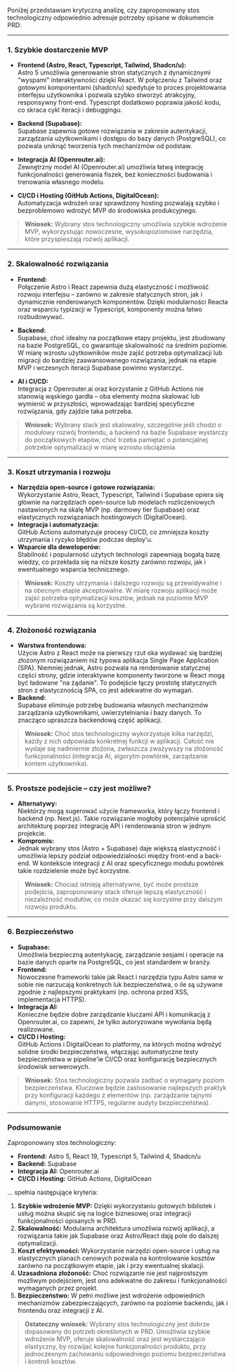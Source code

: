 Poniżej przedstawiam krytyczną analizę, czy zaproponowany stos technologiczny odpowiednio adresuje potrzeby opisane w dokumencie PRD:

---

### 1. Szybkie dostarczenie MVP

- **Frontend (Astro, React, Typescript, Tailwind, Shadcn/u):**  
  Astro 5 umożliwia generowanie stron statycznych z dynamicznymi "wyspami" interaktywności dzięki React. W połączeniu z Tailwind oraz gotowymi komponentami (shadcn/u) spedytuje to proces projektowania interfejsu użytkownika i pozwala szybko stworzyć atrakcyjny, responsywny front-end. Typescript dodatkowo poprawia jakość kodu, co skraca cykl iteracji i debuggingu.

- **Backend (Supabase):**  
  Supabase zapewnia gotowe rozwiązania w zakresie autentykacji, zarządzania użytkownikami i dostępu do bazy danych (PostgreSQL), co pozwala uniknąć tworzenia tych mechanizmów od podstaw.

- **Integracja AI (Openrouter.ai):**  
  Zewnętrzny model AI (Openrouter.ai) umożliwia łatwą integrację funkcjonalności generowania fiszek, bez konieczności budowania i trenowania własnego modelu.

- **CI/CD i Hosting (GitHub Actions, DigitalOcean):**  
  Automatyzacja wdrożeń oraz sprawdzony hosting pozwalają szybko i bezproblemowo wdrożyć MVP do środowiska produkcyjnego.

> **Wniosek:** Wybrany stos technologiczny umożliwia szybkie wdrożenie MVP, wykorzystując nowoczesne, wysokopoziomowe narzędzia, które przyspieszają rozwój aplikacji.

---

### 2. Skalowalność rozwiązania

- **Frontend:**  
  Połączenie Astro i React zapewnia dużą elastyczność i możliwość rozwoju interfejsu – zarówno w zakresie statycznych stron, jak i dynamicznie renderowanych komponentów. Dzięki modularności Reacta oraz wsparciu typizacji w Typescript, komponenty można łatwo rozbudowywać.

- **Backend:**  
  Supabase, choć idealny na początkowe etapy projektu, jest zbudowany na bazie PostgreSQL, co gwarantuje skalowalność na średnim poziomie. W miarę wzrostu użytkowników może zajść potrzeba optymalizacji lub migracji do bardziej zaawansowanego rozwiązania, jednak na etapie MVP i wczesnych iteracji Supabase powinno wystarczyć.

- **AI i CI/CD:**  
  Integracja z Openrouter.ai oraz korzystanie z GitHub Actions nie stanowią wąskiego gardła – oba elementy można skalować lub wymienić w przyszłości, wprowadzając bardziej specyficzne rozwiązania, gdy zajdzie taka potrzeba.

> **Wniosek:** Wybrany stack jest skalowalny, szczególnie jeśli chodzi o modułowy rozwój frontendu, a backend na bazie Supabase wystarczy do początkowych etapów, choć trzeba pamiętać o potencjalnej potrzebie optymalizacji w miarę wzrostu obciążenia.

---

### 3. Koszt utrzymania i rozwoju

- **Narzędzia open-source i gotowe rozwiązania:**  
  Wykorzystanie Astro, React, Typescript, Tailwind i Supabase opiera się głównie na narzędziach open-source lub modelach rozliczeniowych nastawionych na skalę MVP (np. darmowy tier Supabase) oraz elastycznych rozwiązaniach hostingowych (DigitalOcean).  
- **Integracja i automatyzacja:**  
  GitHub Actions automatyzuje procesy CI/CD, co zmniejsza koszty utrzymania i ryzyko błędów podczas deploy'u.  
- **Wsparcie dla deweloperów:**  
  Stabilność i popularność użytych technologii zapewniają bogatą bazę wiedzy, co przekłada się na niższe koszty zarówno rozwoju, jak i ewentualnego wsparcia technicznego.

> **Wniosek:** Koszty utrzymania i dalszego rozwoju są przewidywalne i na obecnym etapie akceptowalne. W miarę rozwoju aplikacji może zajść potrzeba optymalizacji kosztów, jednak na poziomie MVP wybrane rozwiązania są korzystne.

---

### 4. Złożoność rozwiązania

- **Warstwa frontendowa:**  
  Użycie Astro z React może na pierwszy rzut oka wydawać się bardziej złożonym rozwiązaniem niż typowa aplikacja Single Page Application (SPA). Niemniej jednak, Astro pozwala na renderowanie statycznej części strony, gdzie interaktywne komponenty tworzone w React mogą być ładowane "na żądanie". To podejście łączy prostotę statycznych stron z elastycznością SPA, co jest adekwatne do wymagań.
- **Backend:**  
  Supabase eliminuje potrzebę budowania własnych mechanizmów zarządzania użytkownikami, uwierzytelniania i bazy danych. To znacząco upraszcza backendową część aplikacji.

> **Wniosek:** Choć stos technologiczny wykorzystuje kilka narzędzi, każdy z nich odpowiada konkretnej funkcji w aplikacji. Całość nie wydaje się nadmiernie złożona, zwłaszcza zważywszy na złożoność funkcjonalności (integracja AI, algorytm powtórek, zarządzanie kontem użytkownika).

---

### 5. Prostsze podejście – czy jest możliwe?

- **Alternatywy:**  
  Niektórzy mogą sugerować użycie frameworka, który łączy frontend i backend (np. Next.js). Takie rozwiązanie mogłoby potencjalnie uprościć architekturę poprzez integrację API i renderowania stron w jednym projekcie.  
- **Kompromis:**  
  Jednak wybrany stos (Astro + Supabase) daje większą elastyczność i umożliwia lepszy podział odpowiedzialności między front-end a back-end. W kontekście integracji z AI oraz specyficznego modułu powtórek takie rozdzielenie może być korzystne.

> **Wniosek:** Chociaż istnieją alternatywne, być może prostsze podejścia, zaproponowany stack oferuje lepszą elastyczność i niezależność modułów, co może okazać się korzystne przy dalszym rozwoju produktu.

---

### 6. Bezpieczeństwo

- **Supabase:**  
  Umożliwia bezpieczną autentykację, zarządzanie sesjami i operacje na bazie danych oparte na PostgreSQL, co jest standardem w branży.  
- **Frontend:**  
  Nowoczesne frameworki takie jak React i narzędzia typu Astro same w sobie nie narzucają konkretnych luk bezpieczeństwa, o ile są używane zgodnie z najlepszymi praktykami (np. ochrona przed XSS, implementacja HTTPS).  
- **Integracja AI:**  
  Konieczne będzie dobre zarządzanie kluczami API i komunikacją z Openrouter.ai, co zapewni, że tylko autoryzowane wywołania będą realizowane.
- **CI/CD i Hosting:**  
  GitHub Actions i DigitalOcean to platformy, na których można wdrożyć solidne środki bezpieczeństwa, włączając automatyczne testy bezpieczeństwa w pipeline'ie CI/CD oraz konfigurację bezpiecznych środowisk serwerowych.

> **Wniosek:** Stos technologiczny pozwala zadbać o wymagany poziom bezpieczeństwa. Kluczowe będzie zastosowanie najlepszych praktyk przy konfiguracji każdego z elementów (np. zarządzanie tajnymi danymi, stosowanie HTTPS, regularne audyty bezpieczeństwa).

---

### Podsumowanie

Zaproponowany stos technologiczny:

- **Frontend:** Astro 5, React 19, Typescript 5, Tailwind 4, Shadcn/u  
- **Backend:** Supabase  
- **Integracja AI:** Openrouter.ai  
- **CI/CD i Hosting:** GitHub Actions, DigitalOcean

... spełnia następujące kryteria:

1. **Szybkie wdrożenie MVP:** Dzięki wykorzystaniu gotowych bibliotek i usług można skupić się na logice biznesowej oraz integracji funkcjonalności opisanych w PRD.
2. **Skalowalność:** Modularna architektura umożliwia rozwój aplikacji, a rozwiązania takie jak Supabase oraz Astro/React dają pole do dalszej optymalizacji.
3. **Koszt efektywności:** Wykorzystanie narzędzi open-source i usług na elastycznych planach cenowych pozwala na kontrolowanie kosztów zarówno na początkowym etapie, jak i przy ewentualnej skalacji.
4. **Uzasadniona złożoność:** Choć rozwiązanie nie jest najprostszym możliwym podejściem, jest ono adekwatne do zakresu i funkcjonalności wymaganych przez projekt.
5. **Bezpieczeństwo:** W pełni możliwe jest wdrożenie odpowiednich mechanizmów zabezpieczających, zarówno na poziomie backendu, jak i frontendu oraz integracji z AI.

> **Ostateczny wniosek:** Wybrany stos technologiczny jest dobrze dopasowany do potrzeb określonych w PRD. Umożliwia szybkie wdrożenie MVP, oferuje skalowalność oraz jest wystarczająco elastyczny, by rozwijać kolejne funkcjonalności produktu, przy jednoczesnym zachowaniu odpowiedniego poziomu bezpieczeństwa i kontroli kosztów.

